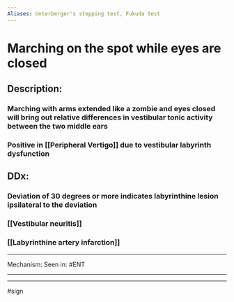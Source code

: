 ```yaml
---
Aliases: Unterberger's stepping test, Fukuda test
---
```

# Marching on the spot while  eyes are closed 
## Description:
### Marching with arms extended like a zombie and eyes closed will bring out relative differences in vestibular tonic activity between the two middle ears 
### Positive in [[Peripheral Vertigo]] due to vestibular labyrinth dysfunction
## DDx:

### Deviation of 30 degrees or more indicates labyrinthine lesion ipsilateral to the deviation 
### [[Vestibular neuritis]]
### [[Labyrinthine artery infarction]]

---
Mechanism:
Seen in: #ENT 

---


---
#sign 